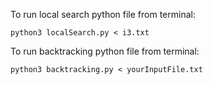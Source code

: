 


To run local search python file from terminal:
     
    python3 localSearch.py < i3.txt 
    
To run backtracking python file from terminal:

    python3 backtracking.py < yourInputFile.txt
